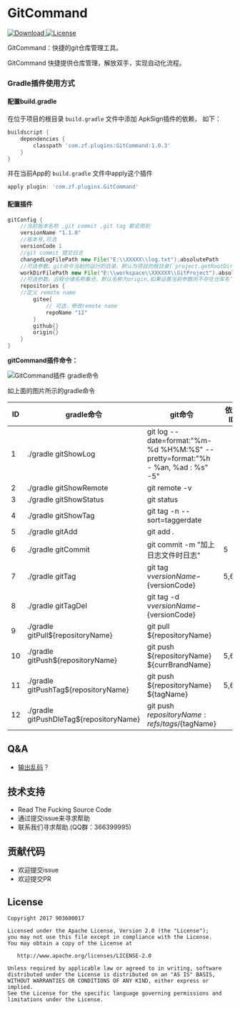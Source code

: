 # GitCommand
[ ![Download](https://api.bintray.com/packages/zf/maven/GitCommand/images/download.svg) ](https://github.com/gjwlfeng/ApkSign/release)
[![License](https://img.shields.io/badge/License-Apache%202.0-blue.svg)](https://raw.githubusercontent.com/gjwlfeng/GitCommand/master/LICENSE)




GitCommand：快捷的git仓库管理工具。

GitCommand 快捷提供仓库管理，解放双手，实现自动化流程。


### Gradle插件使用方式

#### 配置build.gradle

在位于项目的根目录 `build.gradle` 文件中添加 ApkSign插件的依赖， 如下：

```groovy
buildscript {
    dependencies {
        classpath 'com.zf.plugins:GitCommand:1.0.3'
    }
}
```

并在当前App的 `build.gradle` 文件中apply这个插件

```groovy
apply plugin: 'com.zf.plugins.GitCommand'
```

#### 配置插件

```groovy
gitConfig {
    //当前版本名称 ,git commit ,git tag 都会用到
    versionName "1.1.0"
    //版本号,可选
    versionCode 1
    //git commit 提交日志
    changedLogFilePath new File("E:\\XXXXX\\log.txt").absolutePath
    //可选参数。git命令当前的运行的目录，默认为项目的根目录(`project.getRootDir().absolutePath`)
    workDirFilePath new File("E:\\workspace\\XXXXXX\\GitProject").absolutePath
    //可选参数。远程仓储名称集合，默认名称为origin,如果设置当前参数则不存在仓库名‘origin’. 远程仓储名是通过命令 `git remote add Hello http://wwww.baidu.com/Hello.git` 所添加的， Hello就是远程仓库名
    repositories {
    //定义 remote name
        gitee{
            // 可选，修改remote name
            repoName "12"
        }
        github{}
        origin{}
    } 
}
```
	
**gitCommand插件命令：**

![GitCommand插件 gradle命令](https://raw.githubusercontent.com/gjwlfeng/GitCommand/master/pic/gradle_git_command.png)

 
 如上面的图片所示的gradle命令
 

| ID |     gradle命令  | git命令 |  依赖ID|
|----|----------------| ------- |---|
|  1 | ./gradle gitShowLog             |    git log --date=format:\"%m-%d %H%M:%S\" --pretty=format:\"%h - %an, %ad : %s\" -5"  |  |
|  2 | ./gradle gitShowRemote             |    git remote -v  | |
|  3 | ./gradle gitShowStatus             |    git status| |
|  4 | ./gradle gitShowTag             |    git tag -n --sort=taggerdate| |
|  5 | ./gradle gitAdd             |   git add .  | |
|  6 | ./gradle gitCommit             |     git commit -m "加上日志文件时日志" |5 |
|  7 | ./gradle gitTag            |   git tag v${versionName}-${versionCode}    |5,6 |
|  8 | ./gradle gitTagDel             |    git tag -d v${versionName}-${versionCode}   | |
|  9 | ./gradle gitPull${repositoryName}            |    git pull ${repositoryName}  | |
| 10 | ./gradle gitPush${repositoryName}            |    git push ${repositoryName}  ${currBrandName}  |5,6 |
| 11 | ./gradle gitPushTag${repositoryName}            |    git push ${repositoryName} ${tagName}  |5,6,7 |
| 12 | ./gradle gitPushDleTag${repositoryName}            |    git push ${repositoryName} :refs/tags/${tagName} ||

 

## Q&A
- [输出乱码](https://github.com/903600017/GitCommand/wiki/Terminal-%E8%BE%93%E5%87%BA%E4%B9%B1%E7%A0%81%EF%BC%9F)？

## 技术支持

* Read The Fucking Source Code
* 通过提交issue来寻求帮助
* 联系我们寻求帮助.(QQ群：366399995)

## 贡献代码
* 欢迎提交issue
* 欢迎提交PR


## License

    Copyright 2017 903600017

    Licensed under the Apache License, Version 2.0 (the "License");
    you may not use this file except in compliance with the License.
    You may obtain a copy of the License at

       http://www.apache.org/licenses/LICENSE-2.0

    Unless required by applicable law or agreed to in writing, software
    distributed under the License is distributed on an "AS IS" BASIS,
    WITHOUT WARRANTIES OR CONDITIONS OF ANY KIND, either express or implied.
    See the License for the specific language governing permissions and
    limitations under the License.
